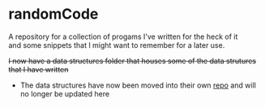 # randomCode
A repository for a collection of progams I've written for the heck of it  
and some snippets that I might want to remember for a later use.  

~~I now have a data structures folder that houses some of the data strutures that I have written~~
  - The data structures have now been moved into their own [repo](https://github.com/zeroIndex0/dataStructures) and will no longer be updated here
  
 
